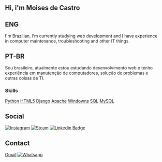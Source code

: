 ﻿
## Hi, i'm Moises de Castro
## ENG
I'm Brazilian, I'm currently studying web development and I have experience in computer maintenance, troubleshooting and other IT things.
## PT-BR
Sou brasileiro, atualmente estou estudando desenvolvimento web e tenho experiência em manutenção de computadores, solução de problemas e outras coisas de TI.

### Skills

[Python](https://img.shields.io/badge/Python-14354C?style=for-the-badge&logo=python&logoColor=white)
[HTML5](https://img.shields.io/badge/HTML5-E34F26?style=for-the-badge&logo=html5&logoColor=white)
[Django](https://img.shields.io/badge/Django-092E20?style=for-the-badge&logo=django&logoColor=white)
[Apache](https://img.shields.io/badge/Apache-CA2136?style=for-the-badge&logo=apache&logoColor=white)
[Windowns](https://img.shields.io/badge/Windows-017AD7?style=for-the-badge&logo=windows&logoColor=white)
[SQL](https://img.shields.io/badge/-SQL-000?&logo=MySQL&logoColor=4479A1)
[MySQL](https://img.shields.io/badge/-MySQL-000?&logo=MySQL&logoColor=4479A1)

## Social

[![Instagram](https://img.shields.io/badge/Instagram-E4405F?style=for-the-badge&logo=instagram&logoColor=white&link=https://instagram.com/castro_pmw?igshid=MzNlNGNkZWQ4Mg==)](https://instagram.com/castro_pmw?igshid=MzNlNGNkZWQ4Mg==)
[![Steam](https://img.shields.io/badge/Steam-000000?style=for-the-badge&logo=steam&logoColor=white&link=https://steamcommunity.com/profiles/76561198378292137/)](https://steamcommunity.com/profiles/76561198378292137/)
[![Linkedin Badge](https://img.shields.io/badge/moises-0077B5?style=for-the-badge&logo=linkedin&logoColor=white&link=https://www.linkedin.com/in/moisesdecastrosampaio/)](https://www.linkedin.com/in/moisesdecastrosampaio/)

## Contact

[Gmail](https://img.shields.io/badge/moisescgb523@gmail.com-D14836?style=for-the-badge&logo=gmail&logoColor=white)
[![Whatsapp](https://img.shields.io/badge/Whatsapp-25D366?style=for-the-badge&logo=whatsapp&logoColor=white&link=https://wa.me/5563984446049?text=Ol%C3%A1%2C+estou+entrando+em+contato+pelo+github)](https://wa.me/5563984446049?text=Ol%C3%A1%2C+estou+entrando+em+contato+pelo+github)